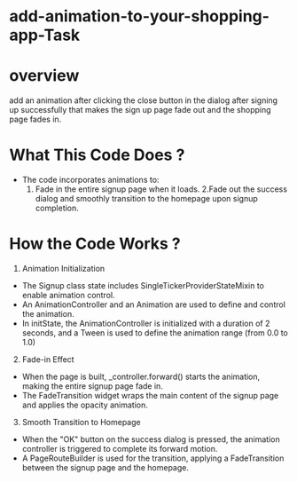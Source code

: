  # add-animation-to-your-shopping-app-Task
 # overview
 add an animation after clicking the close button in the dialog after signing up successfully that makes the sign up page fade out and the shopping page fades in.
 # What This Code Does ?
- The code incorporates animations to:
  1. Fade in the entire signup page when it loads.
  2.Fade out the success dialog and smoothly transition to the homepage upon signup completion.
# How the Code Works ?
1. Animation Initialization
 - The Signup class state includes SingleTickerProviderStateMixin to enable animation control.
 - An AnimationController and an Animation<double> are used to define and control the animation.
 - In initState, the AnimationController is initialized with a duration of 2 seconds, and a Tween is used to define the animation range (from 0.0 to 1.0)
2. Fade-in Effect
 - When the page is built, _controller.forward() starts the animation, making the entire signup page fade in.
 - The FadeTransition widget wraps the main content of the signup page and applies the opacity animation.
3. Smooth Transition to Homepage
 - When the "OK" button on the success dialog is pressed, the animation controller is triggered to complete its forward motion.
 - A PageRouteBuilder is used for the transition, applying a FadeTransition between the signup page and the homepage.




